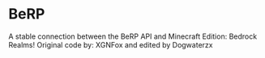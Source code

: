 # BeRP
A stable connection between the BeRP API and Minecraft Edition: Bedrock Realms!  Original code by: XGNFox and edited by Dogwaterzx
